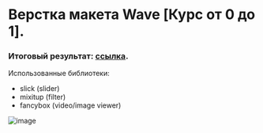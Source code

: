 # Верстка макета Wave [Курс от 0 до 1].
### Итоговый результат: [ссылка](https://idcamn.github.io/wave-layout/).

Использованные библиотеки:
* slick (slider)
* mixitup (filter)
* fancybox (video/image viewer)

![image](https://user-images.githubusercontent.com/43856460/172013579-b6a1f26e-7089-4ab8-a4cb-15395f5800b7.png)
